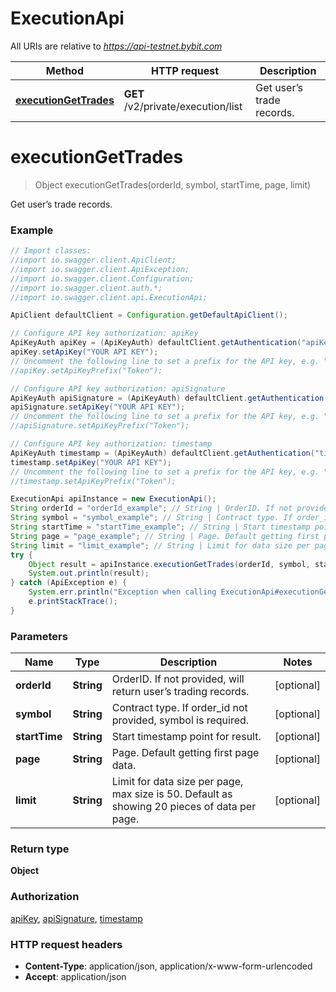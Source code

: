 # ExecutionApi

All URIs are relative to *https://api-testnet.bybit.com*

Method | HTTP request | Description
------------- | ------------- | -------------
[**executionGetTrades**](ExecutionApi.md#executionGetTrades) | **GET** /v2/private/execution/list | Get user’s trade records.


<a name="executionGetTrades"></a>
# **executionGetTrades**
> Object executionGetTrades(orderId, symbol, startTime, page, limit)

Get user’s trade records.

### Example
```java
// Import classes:
//import io.swagger.client.ApiClient;
//import io.swagger.client.ApiException;
//import io.swagger.client.Configuration;
//import io.swagger.client.auth.*;
//import io.swagger.client.api.ExecutionApi;

ApiClient defaultClient = Configuration.getDefaultApiClient();

// Configure API key authorization: apiKey
ApiKeyAuth apiKey = (ApiKeyAuth) defaultClient.getAuthentication("apiKey");
apiKey.setApiKey("YOUR API KEY");
// Uncomment the following line to set a prefix for the API key, e.g. "Token" (defaults to null)
//apiKey.setApiKeyPrefix("Token");

// Configure API key authorization: apiSignature
ApiKeyAuth apiSignature = (ApiKeyAuth) defaultClient.getAuthentication("apiSignature");
apiSignature.setApiKey("YOUR API KEY");
// Uncomment the following line to set a prefix for the API key, e.g. "Token" (defaults to null)
//apiSignature.setApiKeyPrefix("Token");

// Configure API key authorization: timestamp
ApiKeyAuth timestamp = (ApiKeyAuth) defaultClient.getAuthentication("timestamp");
timestamp.setApiKey("YOUR API KEY");
// Uncomment the following line to set a prefix for the API key, e.g. "Token" (defaults to null)
//timestamp.setApiKeyPrefix("Token");

ExecutionApi apiInstance = new ExecutionApi();
String orderId = "orderId_example"; // String | OrderID. If not provided, will return user’s trading records.
String symbol = "symbol_example"; // String | Contract type. If order_id not provided, symbol is required.
String startTime = "startTime_example"; // String | Start timestamp point for result.
String page = "page_example"; // String | Page. Default getting first page data.
String limit = "limit_example"; // String | Limit for data size per page, max size is 50. Default as showing 20 pieces of data per page.
try {
    Object result = apiInstance.executionGetTrades(orderId, symbol, startTime, page, limit);
    System.out.println(result);
} catch (ApiException e) {
    System.err.println("Exception when calling ExecutionApi#executionGetTrades");
    e.printStackTrace();
}
```

### Parameters

Name | Type | Description  | Notes
------------- | ------------- | ------------- | -------------
 **orderId** | **String**| OrderID. If not provided, will return user’s trading records. | [optional]
 **symbol** | **String**| Contract type. If order_id not provided, symbol is required. | [optional]
 **startTime** | **String**| Start timestamp point for result. | [optional]
 **page** | **String**| Page. Default getting first page data. | [optional]
 **limit** | **String**| Limit for data size per page, max size is 50. Default as showing 20 pieces of data per page. | [optional]

### Return type

**Object**

### Authorization

[apiKey](../README.md#apiKey), [apiSignature](../README.md#apiSignature), [timestamp](../README.md#timestamp)

### HTTP request headers

 - **Content-Type**: application/json, application/x-www-form-urlencoded
 - **Accept**: application/json

